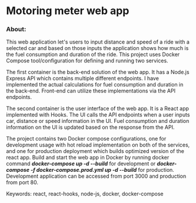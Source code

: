 # Motoring meter web app

### About:
This web application let's users to input distance and speed of a ride with a selected car and based on those inputs the application shows how much is the fuel consumption and duration of the ride. This project uses Docker Compose tool/configuration for defining and running two services. 

The first container is the back-end solution of the web app. It has a Node.js Express API which contains multiple different endpoints. I have implemented the actual calculations for fuel consumption and duration in the back-end. Front-end can utilize these implementations via the API endpoints. 

The second container is the user interface of the web app. It is a React app implemented with Hooks. The UI calls the API endpoints when a user inputs car, distance or speed information in the UI. Fuel consumption and duration information on the UI is updated based on the response from the API. 

The project contains two Docker compose configurations, one for development usage with hot reload implementation on both of the services, and one for production deployment which builds optimized version of the react app. Build and start the web app in Docker by running docker command ***docker-compose up -d --build*** for development or ***docker-compose -f docker-compose.prod.yml up -d --build*** for production. Development application can be accessed from port 3000 and production from port 80.

Keywords: react, react-hooks, node-js, docker, docker-compose
